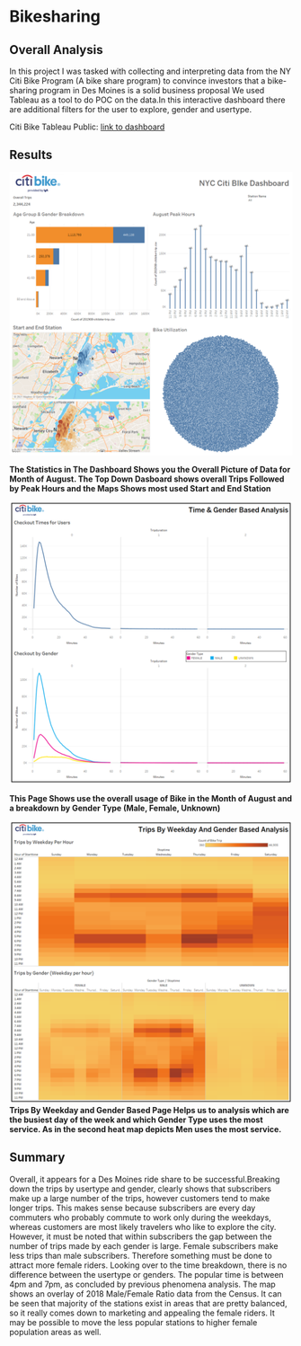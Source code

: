 # Bikesharing

## Overall Analysis ##

In this project I was tasked with collecting and interpreting data from the NY Citi Bike Program (A bike share program) to convince investors that a bike-sharing program in Des Moines is a solid business proposal We used Tableau as a tool to  do POC on the data.In this interactive dashboard there are additional filters for the user to explore, gender and usertype. 

Citi Bike Tableau Public: [link to dashboard](https://public.tableau.com/profile/shivam.mittal2652#!/vizhome/NYCCitiBikeChallenge_16154229720810/NYCCitiBikeAnalysis)



## Results ##
![](https://github.com/shivam0921/bikesharing/blob/main/images/Citi%20Bike%20Module%20Analysis.png)

**The Statistics in The Dashboard Shows you the Overall Picture of Data for Month of August. The Top Down Dasboard shows overall Trips Followed by Peak Hours and the Maps Shows most used Start and End Station**


![](https://github.com/shivam0921/bikesharing/blob/main/images/TIme%20And%20Gender%20Based%20Analysis.png)

**This Page Shows use the overall usage of Bike in the Month of August and  a breakdown by Gender Type (Male, Female, Unknown)**


![](https://github.com/shivam0921/bikesharing/blob/main/images/Trips%20By%20Weekday%20And%20Gender%20Based%20Analysis.png)
**Trips By Weekday and Gender Based Page Helps us to analysis which are the busiest day of the week and which Gender Type uses the most service. As in the second heat map depicts Men uses the most service.**



## Summary ##

Overall, it appears for a Des Moines ride share to be successful.Breaking down the trips by usertype and gender, clearly shows that subscribers make up a large number of the trips, however customers tend to make longer trips. This makes sense because subscribers are every day commuters who probably commute to work only during the weekdays, whereas customers are most likely travelers who like to explore the city. However, it must be noted that within subscribers the gap between the number of trips made by each gender is large. Female subscribers make less trips than male subscribers. Therefore something must be done to attract more female riders. Looking over to the time breakdown, there is no difference between the usertype or genders. The popular time is between 4pm and 7pm, as concluded by previous phenomena analysis. The map shows an overlay of 2018 Male/Female Ratio data from the Census. It can be seen that majority of the stations exist in areas that are pretty balanced, so it really comes down to marketing and appealing the female riders. It may be possible to move the less popular stations to higher female population areas as well. 
